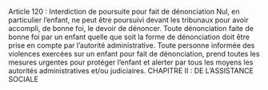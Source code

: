 Article 120 : Interdiction de poursuite pour fait de dénonciation
Nul, en particulier l’enfant, ne peut être poursuivi devant les tribunaux pour avoir accompli, de bonne foi, le devoir de dénoncer.
Toute dénonciation faite de bonne foi par un enfant quelle que soit la forme de dénonciation doit être prise en compte par l’autorité administrative.
Toute personne informée des violences exercées sur un enfant pour fait de dénonciation, prend toutes les mesures urgentes pour protéger l’enfant et alerter par tous les moyens les autorités administratives et/ou judiciaires.
CHAPITRE II : DE L’ASSISTANCE SOCIALE